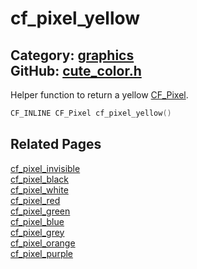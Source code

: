 [](../header.md ':include')

# cf_pixel_yellow

Category: [graphics](/api_reference?id=graphics)  
GitHub: [cute_color.h](https://github.com/RandyGaul/cute_framework/blob/master/include/cute_color.h)  
---

Helper function to return a yellow [CF_Pixel](/graphics/cf_pixel.md).

```cpp
CF_INLINE CF_Pixel cf_pixel_yellow()
```

## Related Pages

[cf_pixel_invisible](/graphics/cf_pixel_invisible.md)  
[cf_pixel_black](/graphics/cf_pixel_black.md)  
[cf_pixel_white](/graphics/cf_pixel_white.md)  
[cf_pixel_red](/graphics/cf_pixel_red.md)  
[cf_pixel_green](/graphics/cf_pixel_green.md)  
[cf_pixel_blue](/graphics/cf_pixel_blue.md)  
[cf_pixel_grey](/graphics/cf_pixel_grey.md)  
[cf_pixel_orange](/graphics/cf_pixel_orange.md)  
[cf_pixel_purple](/graphics/cf_pixel_purple.md)  
